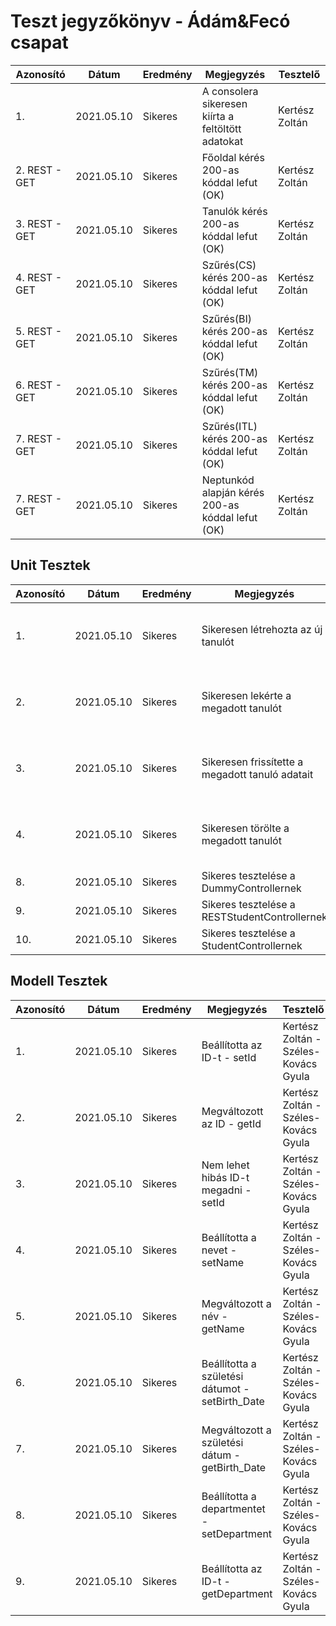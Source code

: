 # Teszt jegyzőkönyv - Ádám&Fecó csapat

|Azonosító | Dátum | Eredmény | Megjegyzés | Tesztelő|
|----------|-------|----------|------------|---------|
| 1. | 2021.05.10 | Sikeres | A consolera sikeresen kiírta a feltöltött adatokat | Kertész Zoltán
| 2. REST - GET | 2021.05.10 | Sikeres | Főoldal kérés 200-as kóddal lefut (OK) | Kertész Zoltán
| 3. REST - GET | 2021.05.10 | Sikeres | Tanulók kérés 200-as kóddal lefut (OK) | Kertész Zoltán
| 4. REST - GET | 2021.05.10 | Sikeres | Szűrés(CS) kérés 200-as kóddal lefut (OK) | Kertész Zoltán
| 5. REST - GET | 2021.05.10 | Sikeres | Szűrés(BI) kérés 200-as kóddal lefut (OK) | Kertész Zoltán
| 6. REST - GET | 2021.05.10 | Sikeres | Szűrés(TM) kérés 200-as kóddal lefut (OK) | Kertész Zoltán
| 7. REST - GET | 2021.05.10 | Sikeres | Szűrés(ITL) kérés 200-as kóddal lefut (OK) | Kertész Zoltán
| 7. REST - GET | 2021.05.10 | Sikeres | Neptunkód alapján kérés 200-as kóddal lefut (OK) | Kertész Zoltán

## Unit Tesztek
|Azonosító | Dátum | Eredmény | Megjegyzés | Tesztelő|
|----------|-------|----------|------------|---------|
| 1. | 2021.05.10 | Sikeres | Sikeresen létrehozta az új tanulót | Kertész Zoltán - Széles-Kovács Gyula
| 2. | 2021.05.10 | Sikeres | Sikeresen lekérte a megadott tanulót | Kertész Zoltán - Széles-Kovács Gyula
| 3. | 2021.05.10 | Sikeres | Sikeresen frissítette a megadott tanuló adatait | Kertész Zoltán - Széles-Kovács Gyula
| 4. | 2021.05.10 | Sikeres | Sikeresen törölte a megadott tanulót | Kertész Zoltán - Széles-Kovács Gyula
| 8. | 2021.05.10 | Sikeres | Sikeres tesztelése a DummyControllernek| Hamar Dávid
| 9. | 2021.05.10 | Sikeres | Sikeres tesztelése a RESTStudentControllernek| Hamar Dávid
| 10.| 2021.05.10 | Sikeres | Sikeres tesztelése a StudentControllernek| Hamar Dávid

## Modell Tesztek
|Azonosító | Dátum | Eredmény | Megjegyzés | Tesztelő|
|----------|-------|----------|------------|---------|
| 1. | 2021.05.10 | Sikeres | Beállította az ID-t - setId | Kertész Zoltán - Széles-Kovács Gyula
| 2. | 2021.05.10 | Sikeres | Megváltozott az ID - getId| Kertész Zoltán - Széles-Kovács Gyula
| 3. | 2021.05.10 | Sikeres | Nem lehet hibás ID-t megadni - setId| Kertész Zoltán - Széles-Kovács Gyula
| 4. | 2021.05.10 | Sikeres | Beállította a nevet - setName| Kertész Zoltán - Széles-Kovács Gyula
| 5. | 2021.05.10 | Sikeres | Megváltozott a név - getName| Kertész Zoltán - Széles-Kovács Gyula
| 6. | 2021.05.10 | Sikeres | Beállította a születési dátumot - setBirth_Date| Kertész Zoltán - Széles-Kovács Gyula
| 7. | 2021.05.10 | Sikeres | Megváltozott a születési dátum - getBirth_Date| Kertész Zoltán - Széles-Kovács Gyula
| 8. | 2021.05.10 | Sikeres | Beállította a departmentet - setDepartment | Kertész Zoltán - Széles-Kovács Gyula
| 9. | 2021.05.10 | Sikeres | Beállította az ID-t - getDepartment | Kertész Zoltán - Széles-Kovács Gyula